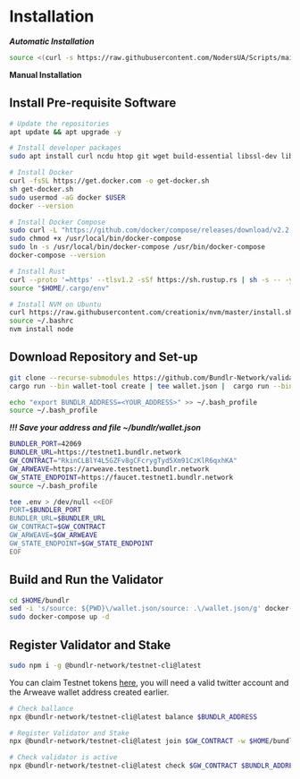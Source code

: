 # Installation

_**Automatic Installation**_

```bash
source <(curl -s https://raw.githubusercontent.com/NodersUA/Scripts/main/bundlr/bundlr)
```

**Manual Installation**
## Install Pre-requisite Software
```bash
# Update the repositories
apt update && apt upgrade -y
```

```bash
# Install developer packages
sudo apt install curl ncdu htop git wget build-essential libssl-dev libpq-dev gcc make libssl-dev pkg-config npm expect -y
```

```bash
# Install Docker
curl -fsSL https://get.docker.com -o get-docker.sh
sh get-docker.sh
sudo usermod -aG docker $USER
docker --version
```

```bash
# Install Docker Compose
sudo curl -L "https://github.com/docker/compose/releases/download/v2.2.3/docker-compose-$(uname -s)-$(uname -m)" -o /usr/local/bin/docker-compose 
sudo chmod +x /usr/local/bin/docker-compose 
sudo ln -s /usr/local/bin/docker-compose /usr/bin/docker-compose
docker-compose --version
```

```bash
# Install Rust
curl --proto '=https' --tlsv1.2 -sSf https://sh.rustup.rs | sh -s -- -y
source "$HOME/.cargo/env"
```

```bash
# Install NVM on Ubuntu
curl https://raw.githubusercontent.com/creationix/nvm/master/install.sh | bash 
source ~/.bashrc
nvm install node
```

## Download Repository and Set-up
```bash
git clone --recurse-submodules https://github.com/Bundlr-Network/validator.git bundlr && cd bundlr
cargo run --bin wallet-tool create | tee wallet.json |  cargo run --bin wallet-tool -- show-address
```
```bash
echo "export BUNDLR_ADDRESS=<YOUR_ADDRESS>" >> ~/.bash_profile
source ~/.bash_profile
```
_**!!! Save your address and file ~/bundlr/wallet.json**_

```bash
BUNDLER_PORT=42069
BUNDLER_URL=https://testnet1.bundlr.network
GW_CONTRACT="RkinCLBlY4L5GZFv8gCFcrygTyd5Xm91CzKlR6qxhKA"
GW_ARWEAVE=https://arweave.testnet1.bundlr.network
GW_STATE_ENDPOINT=https://faucet.testnet1.bundlr.network
source ~/.bash_profile

tee .env > /dev/null <<EOF
PORT=$BUNDLER_PORT
BUNDLER_URL=$BUNDLER_URL
GW_CONTRACT=$GW_CONTRACT
GW_ARWEAVE=$GW_ARWEAVE
GW_STATE_ENDPOINT=$GW_STATE_ENDPOINT
EOF
```

## Build and Run the Validator
```bash
cd $HOME/bundlr
sed -i 's/source: ${PWD}\/wallet.json/source: .\/wallet.json/g' docker-compose.yml
sudo docker-compose up -d
```

## Register Validator and Stake
```bash
sudo npm i -g @bundlr-network/testnet-cli@latest
```
You can claim Testnet tokens [here](https://bundlr.network/faucet), you will need a valid twitter account and the Arweave wallet address created earlier.
```bash
# Check ballance
npx @bundlr-network/testnet-cli@latest balance $BUNDLR_ADDRESS
```
```bash
# Register Validator and Stake
npx @bundlr-network/testnet-cli@latest join $GW_CONTRACT -w $HOME/bundlr/wallet.json -u http://$(wget -qO- eth0.me):$BUNDLER_PORT -s <stake-tokens>
```

```bash
# Check validator is active
npx @bundlr-network/testnet-cli@latest check $GW_CONTRACT $BUNDLR_ADDRESS
```
